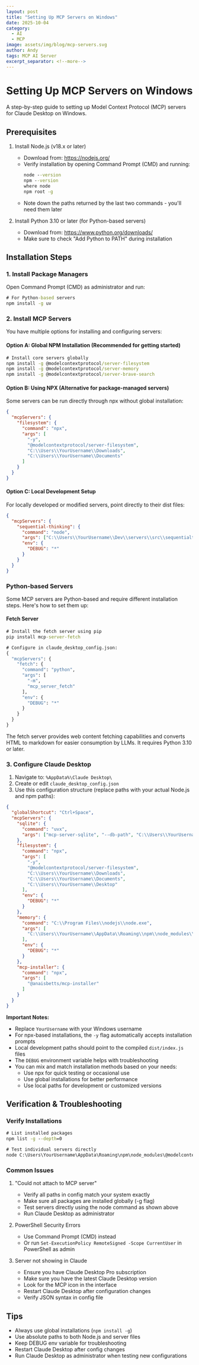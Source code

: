 ```yaml
---
layout: post
title: "Setting Up MCP Servers on Windows"
date: 2025-10-04
category:
  - AI
  - MCP
image: assets/img/blog/mcp-servers.svg
author: Andy
tags: MCP AI Server
excerpt_separator: <!--more-->
---
```

# Setting Up MCP Servers on Windows
A step-by-step guide to setting up Model Context Protocol (MCP) servers for Claude Desktop on Windows.
<!--more-->
## Prerequisites
1. Install Node.js (v18.x or later)
   - Download from: https://nodejs.org/
   - Verify installation by opening Command Prompt (CMD) and running:
     ```cmd
     node --version
     npm --version
     where node
     npm root -g
     ```
   - Note down the paths returned by the last two commands - you'll need them later

2. Install Python 3.10 or later (for Python-based servers)
   - Download from: https://www.python.org/downloads/
   - Make sure to check "Add Python to PATH" during installation

## Installation Steps

### 1. Install Package Managers
Open Command Prompt (CMD) as administrator and run:
```cmd
# For Python-based servers
npm install -g uv
```

### 2. Install MCP Servers
You have multiple options for installing and configuring servers:

#### Option A: Global NPM Installation (Recommended for getting started)
```cmd
# Install core servers globally
npm install -g @modelcontextprotocol/server-filesystem
npm install -g @modelcontextprotocol/server-memory
npm install -g @modelcontextprotocol/server-brave-search
```

#### Option B: Using NPX (Alternative for package-managed servers)
Some servers can be run directly through npx without global installation:
```json
{
  "mcpServers": {
    "filesystem": {
      "command": "npx",
      "args": [
        "-y",
        "@modelcontextprotocol/server-filesystem",
        "C:\\Users\\YourUsername\\Downloads",
        "C:\\Users\\YourUsername\\Documents"
      ]
    }
  }
}
```

#### Option C: Local Development Setup
For locally developed or modified servers, point directly to their dist files:
```json
{
  "mcpServers": {
    "sequential-thinking": {
      "command": "node",
      "args": ["C:\\Users\\YourUsername\\Dev\\servers\\src\\sequentialthinking\\dist\\index.js"],
      "env": {
        "DEBUG": "*"
      }
    }
  }
}
```

### Python-based Servers

Some MCP servers are Python-based and require different installation steps. Here's how to set them up:

#### Fetch Server
```cmd
# Install the fetch server using pip
pip install mcp-server-fetch

# Configure in claude_desktop_config.json:
{
  "mcpServers": {
    "fetch": {
      "command": "python",
      "args": [
        "-m",
        "mcp_server_fetch"
      ],
      "env": {
        "DEBUG": "*"
      }
    }
  }
}
```

The fetch server provides web content fetching capabilities and converts HTML to markdown for easier consumption by LLMs. It requires Python 3.10 or later.

### 3. Configure Claude Desktop

1. Navigate to: `%AppData%\Claude Desktop\`
2. Create or edit `claude_desktop_config.json`
3. Use this configuration structure (replace paths with your actual Node.js and npm paths):

```json
{
  "globalShortcut": "Ctrl+Space",
  "mcpServers": {
    "sqlite": {
      "command": "uvx",
      "args": ["mcp-server-sqlite", "--db-path", "C:\\Users\\YourUsername\\test.db"]
    },
    "filesystem": {
      "command": "npx",
      "args": [
        "-y",
        "@modelcontextprotocol/server-filesystem",
        "C:\\Users\\YourUsername\\Downloads",
        "C:\\Users\\YourUsername\\Documents",
        "C:\\Users\\YourUsername\\Desktop"
      ],
      "env": {
        "DEBUG": "*"
      }
    },
    "memory": {
      "command": "C:\\Program Files\\nodejs\\node.exe",
      "args": [
        "C:\\Users\\YourUsername\\AppData\\Roaming\\npm\\node_modules\\@modelcontextprotocol\\server-memory\\dist\\index.js"
      ],
      "env": {
        "DEBUG": "*"
      }
    },
    "mcp-installer": {
      "command": "npx",
      "args": [
        "@anaisbetts/mcp-installer"
      ]
    }
  }
}
```

**Important Notes:**
- Replace `YourUsername` with your Windows username
- For npx-based installations, the `-y` flag automatically accepts installation prompts
- Local development paths should point to the compiled `dist/index.js` files
- The `DEBUG` environment variable helps with troubleshooting
- You can mix and match installation methods based on your needs:
  - Use npx for quick testing or occasional use
  - Use global installations for better performance
  - Use local paths for development or customized versions

## Verification & Troubleshooting

### Verify Installations
```cmd
# List installed packages
npm list -g --depth=0

# Test individual servers directly
node C:\Users\YourUsername\AppData\Roaming\npm\node_modules\@modelcontextprotocol\server-memory\dist\index.js
```

### Common Issues
1. "Could not attach to MCP server"
   - Verify all paths in config match your system exactly
   - Make sure all packages are installed globally (-g flag)
   - Test servers directly using the node command as shown above
   - Run Claude Desktop as administrator

2. PowerShell Security Errors
   - Use Command Prompt (CMD) instead
   - Or run `Set-ExecutionPolicy RemoteSigned -Scope CurrentUser` in PowerShell as admin

3. Server not showing in Claude
   - Ensure you have Claude Desktop Pro subscription
   - Make sure you have the latest Claude Desktop version
   - Look for the MCP icon in the interface
   - Restart Claude Desktop after configuration changes
   - Verify JSON syntax in config file

## Tips
- Always use global installations (`npm install -g`)
- Use absolute paths to both Node.js and server files
- Keep DEBUG env variable for troubleshooting
- Restart Claude Desktop after config changes
- Run Claude Desktop as administrator when testing new configurations
